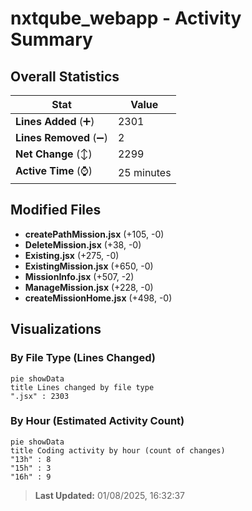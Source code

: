 # nxtqube_webapp - Activity Summary 

## Overall Statistics

| Stat                   | Value                                                             |
| ---------------------- | ----------------------------------------------------------------- |
| **Lines Added** (➕)   | 2301                                          |
| **Lines Removed** (➖) | 2                                        |
| **Net Change** (↕)    | 2299                |
| **Active Time** (⌚)   | 25 minutes |


## Modified Files
- **createPathMission.jsx** (+105, -0)
- **DeleteMission.jsx** (+38, -0)
- **Existing.jsx** (+275, -0)
- **ExistingMission.jsx** (+650, -0)
- **MissionInfo.jsx** (+507, -2)
- **ManageMission.jsx** (+228, -0)
- **createMissionHome.jsx** (+498, -0)

## Visualizations

### By File Type (Lines Changed)

```mermaid
pie showData
title Lines changed by file type
".jsx" : 2303
```

### By Hour (Estimated Activity Count)

```mermaid
pie showData
title Coding activity by hour (count of changes)
"13h" : 8
"15h" : 3
"16h" : 9
```


> **Last Updated:** 01/08/2025, 16:32:37